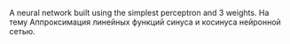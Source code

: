 A neural network built using the simplest perceptron and 3 weights.
На тему Аппроксимация линейных функций синуса и косинуса нейронной сетью.
